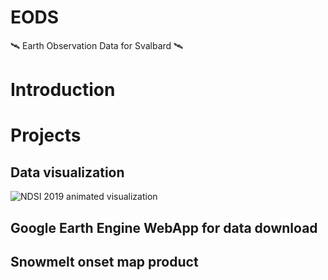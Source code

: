 # EODS
🛰️ Earth Observation Data for Svalbard 🛰️

# Introduction 

# Projects 

## Data visualization
<img src = "figures/2019-NDSI.mp4" alt = "NDSI 2019 animated visualization">

## Google Earth Engine WebApp for data download


## Snowmelt onset map product

# 

